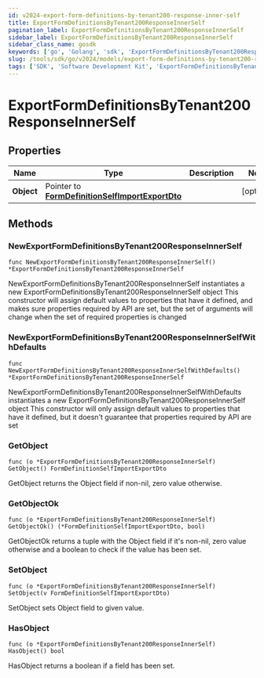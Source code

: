 ```yaml
---
id: v2024-export-form-definitions-by-tenant200-response-inner-self
title: ExportFormDefinitionsByTenant200ResponseInnerSelf
pagination_label: ExportFormDefinitionsByTenant200ResponseInnerSelf
sidebar_label: ExportFormDefinitionsByTenant200ResponseInnerSelf
sidebar_class_name: gosdk
keywords: ['go', 'Golang', 'sdk', 'ExportFormDefinitionsByTenant200ResponseInnerSelf', 'V2024ExportFormDefinitionsByTenant200ResponseInnerSelf'] 
slug: /tools/sdk/go/v2024/models/export-form-definitions-by-tenant200-response-inner-self
tags: ['SDK', 'Software Development Kit', 'ExportFormDefinitionsByTenant200ResponseInnerSelf', 'V2024ExportFormDefinitionsByTenant200ResponseInnerSelf']
---
```


# ExportFormDefinitionsByTenant200ResponseInnerSelf

## Properties

Name | Type | Description | Notes
------------ | ------------- | ------------- | -------------
**Object** | Pointer to [**FormDefinitionSelfImportExportDto**](form-definition-self-import-export-dto) |  | [optional] 

## Methods

### NewExportFormDefinitionsByTenant200ResponseInnerSelf

`func NewExportFormDefinitionsByTenant200ResponseInnerSelf() *ExportFormDefinitionsByTenant200ResponseInnerSelf`

NewExportFormDefinitionsByTenant200ResponseInnerSelf instantiates a new ExportFormDefinitionsByTenant200ResponseInnerSelf object
This constructor will assign default values to properties that have it defined,
and makes sure properties required by API are set, but the set of arguments
will change when the set of required properties is changed

### NewExportFormDefinitionsByTenant200ResponseInnerSelfWithDefaults

`func NewExportFormDefinitionsByTenant200ResponseInnerSelfWithDefaults() *ExportFormDefinitionsByTenant200ResponseInnerSelf`

NewExportFormDefinitionsByTenant200ResponseInnerSelfWithDefaults instantiates a new ExportFormDefinitionsByTenant200ResponseInnerSelf object
This constructor will only assign default values to properties that have it defined,
but it doesn't guarantee that properties required by API are set

### GetObject

`func (o *ExportFormDefinitionsByTenant200ResponseInnerSelf) GetObject() FormDefinitionSelfImportExportDto`

GetObject returns the Object field if non-nil, zero value otherwise.

### GetObjectOk

`func (o *ExportFormDefinitionsByTenant200ResponseInnerSelf) GetObjectOk() (*FormDefinitionSelfImportExportDto, bool)`

GetObjectOk returns a tuple with the Object field if it's non-nil, zero value otherwise
and a boolean to check if the value has been set.

### SetObject

`func (o *ExportFormDefinitionsByTenant200ResponseInnerSelf) SetObject(v FormDefinitionSelfImportExportDto)`

SetObject sets Object field to given value.

### HasObject

`func (o *ExportFormDefinitionsByTenant200ResponseInnerSelf) HasObject() bool`

HasObject returns a boolean if a field has been set.


